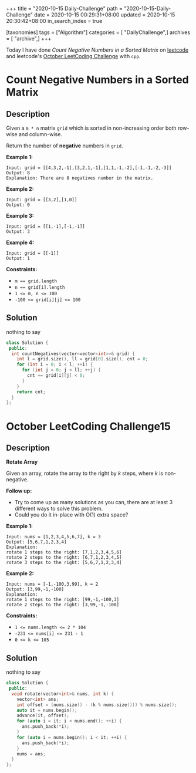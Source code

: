 +++
title = "2020-10-15 Daily-Challenge"
path = "2020-10-15-Daily-Challenge"
date = 2020-10-15 00:29:31+08:00
updated = 2020-10-15 20:30:42+08:00
in_search_index = true

[taxonomies]
tags = ["Algorithm"]
categories = [ "DailyChallenge",]
archives = [ "archive",]
+++

Today I have done *Count Negative Numbers in a Sorted Matrix* on [leetcode](https://leetcode.com/problems/count-negative-numbers-in-a-sorted-matrix/) and leetcode's [October LeetCoding Challenge](https://leetcode.com/explore/challenge/card/october-leetcoding-challenge/560/week-2-october-8th-october-14th/3495/) with `cpp`.

<!-- more -->

# Count Negative Numbers in a Sorted Matrix

## Description

Given a `m * n` matrix `grid` which is sorted in non-increasing order both row-wise and column-wise. 

Return the number of **negative** numbers in `grid`.

**Example 1:**

```
Input: grid = [[4,3,2,-1],[3,2,1,-1],[1,1,-1,-2],[-1,-1,-2,-3]]
Output: 8
Explanation: There are 8 negatives number in the matrix.
```

**Example 2:**

```
Input: grid = [[3,2],[1,0]]
Output: 0
```

**Example 3:**

```
Input: grid = [[1,-1],[-1,-1]]
Output: 3
```

**Example 4:**

```
Input: grid = [[-1]]
Output: 1
```

**Constraints:**

- `m == grid.length`
- `n == grid[i].length`
- `1 <= m, n <= 100`
- `-100 <= grid[i][j] <= 100`

## Solution

nothing to say

``` cpp
class Solution {
 public:
  int countNegatives(vector<vector<int>>& grid) {
    int l = grid.size(), ll = grid[0].size(), cnt = 0;
    for (int i = 0; i < l; ++i) {
      for (int j = 0; j < ll; ++j) {
        cnt += grid[i][j] < 0;
      }
    }
    return cnt;
  }
};
```

# October LeetCoding Challenge15

## Description

**Rotate Array**

Given an array, rotate the array to the right by *k* steps, where *k* is non-negative.

**Follow up:**

- Try to come up as many solutions as you can, there are at least 3 different ways to solve this problem.
- Could you do it in-place with O(1) extra space?

**Example 1:**

```
Input: nums = [1,2,3,4,5,6,7], k = 3
Output: [5,6,7,1,2,3,4]
Explanation:
rotate 1 steps to the right: [7,1,2,3,4,5,6]
rotate 2 steps to the right: [6,7,1,2,3,4,5]
rotate 3 steps to the right: [5,6,7,1,2,3,4]
```

**Example 2:**

```
Input: nums = [-1,-100,3,99], k = 2
Output: [3,99,-1,-100]
Explanation: 
rotate 1 steps to the right: [99,-1,-100,3]
rotate 2 steps to the right: [3,99,-1,-100]
```

**Constraints:**

- `1 <= nums.length <= 2 * 104`
- `-231 <= nums[i] <= 231 - 1`
- `0 <= k <= 105`

## Solution

nothing to say

``` cpp
class Solution {
 public:
  void rotate(vector<int>& nums, int k) {
    vector<int> ans;
    int offset = (nums.size() - (k % nums.size())) % nums.size();
    auto it = nums.begin();
    advance(it, offset);
    for (auto i = it; i < nums.end(); ++i) {
      ans.push_back(*i);
    }
    for (auto i = nums.begin(); i < it; ++i) {
      ans.push_back(*i);
    }
    nums = ans;
  }
};
```